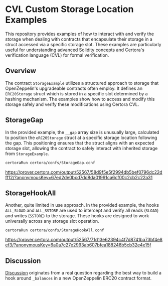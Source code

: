 # CVL Custom Storage Location Examples

This repository provides examples of how to interact with and verify the storage when dealing with contracts that encapsulate their storage in a struct accessed via a specific storage slot. These examples are particularly useful for understanding advanced Solidity concepts and Certora's verification language (CVL) for formal verification.

## Overview

The contract `StorageExample` utilizes a structured approach to storage that OpenZeppelin's upgradeable contracts often employ. It defines an `ERC20Storage` struct which is stored in a specific slot determined by a hashing mechanism. The examples show how to access and modify this storage safely and verify these modifications using Certora CVL.

## StorageGap

In the provided example, the `__gap` array size is unusually large, calculated to position the `eRC20Storage` struct at a specific storage location following the gap. This positioning ensures that the struct aligns with an expected storage slot, allowing the contract to safely interact with inherited storage from `StorageExample`. 

```
certoraRun certora/confs/StorageGap.conf
```

https://prover.certora.com/output/52567/58d9f5e5f2994db5bef0796dc22dff12/?anonymousKey=67ed2de0bcd7dd8da01991ca6cf00c2cb2c22a31

## StorageHookAll

Another, quite limited in use approach. In the provided example, the hooks `ALL_SLOAD` and `ALL_SSTORE` are used to intercept and verify all reads (`SLOAD`) and writes (`SSTORE`) to the storage. These hooks are designed to work universally across any storage slot operation.

```
certoraRun certora/confs/StorageHookAll.conf
```

https://prover.certora.com/output/52567/71d13e62394c4f7d8741ba73bf4e8ef3/?anonymousKey=6a0a7c27e2993ab607bfea188248b5cb32e4e15f

## Discussion

[Discussion](https://discord.com/channels/795999272293236746/1238273179760463874) originates from a real question regarding the best way to build a hook around `_balances` in a new OpenZeppelin ERC20 contract format. 